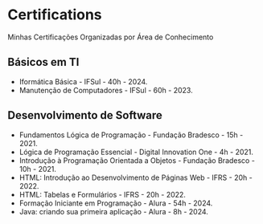 # Certifications
 Minhas Certificações Organizadas por Área de Conhecimento

## Básicos em TI
- Iformática Básica - IFSul - 40h - 2024.
- Manutenção de Computadores - IFSul - 60h - 2023.

## Desenvolvimento de Software
- Fundamentos Lógica de Programação - Fundação Bradesco - 15h - 2021.
- Lógica de Programação Essencial - Digital Innovation One - 4h - 2021.
- Introdução à Programação Orientada a Objetos - Fundação Bradesco - 10h - 2021.
- HTML: Introdução ao Desenvolvimento de Páginas Web - IFRS - 20h - 2022.
- HTML: Tabelas e Formulários - IFRS - 20h - 2022.
- Formação Iniciante em Programação - Alura - 54h - 2024.
- Java: criando sua primeira aplicação - Alura - 8h - 2024.